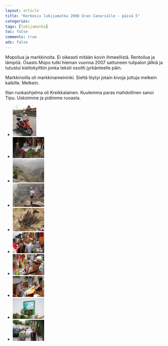 ```yaml
---
layout: article 
title: "Kerkesix lukijamatka 2008 Gran Canarialle - päivä 5" 
categories: 
tags: [lukijamatka]
toc: false 
comments: true 
ads: false 
---
```


Mopoilua ja markkinoita. Ei oikeasti mitään kovin ihmeellistä. Rentoilua
ja lämpöä. Osasto Mopo tutki hieman vuonna 2007 sattuneen tulipalon
jälkiä ja tutustui kieltokylttiin jonka teksti osoitti jyrkänteelle
päin.

Markkinoilla oli markkinameininki. Sieltä löytyi jotain kivoja juttuja
melkein kaikille. Melkein.

Illan ruokaohjelma oli Kreikkalainen. Kuulemma paras mahdollinen sanoi
Tipu. Uskoimme ja pidimme ruoasta.

<div class="image-gallery" markdown="1">

-   [![](/images/kerkesix-lukijamatka-2008-paiva-5/Thumbnails/1.JPG)](/images/kerkesix-lukijamatka-2008-paiva-5/1.JPG)
-   [![](/images/kerkesix-lukijamatka-2008-paiva-5/Thumbnails/10.JPG)](/images/kerkesix-lukijamatka-2008-paiva-5/10.JPG)
-   [![](/images/kerkesix-lukijamatka-2008-paiva-5/Thumbnails/2.JPG)](/images/kerkesix-lukijamatka-2008-paiva-5/2.JPG)
-   [![](/images/kerkesix-lukijamatka-2008-paiva-5/Thumbnails/3.JPG)](/images/kerkesix-lukijamatka-2008-paiva-5/3.JPG)
-   [![](/images/kerkesix-lukijamatka-2008-paiva-5/Thumbnails/4.JPG)](/images/kerkesix-lukijamatka-2008-paiva-5/4.JPG)
-   [![](/images/kerkesix-lukijamatka-2008-paiva-5/Thumbnails/5.JPG)](/images/kerkesix-lukijamatka-2008-paiva-5/5.JPG)
-   [![](/images/kerkesix-lukijamatka-2008-paiva-5/Thumbnails/6.JPG)](/images/kerkesix-lukijamatka-2008-paiva-5/6.JPG)
-   [![](/images/kerkesix-lukijamatka-2008-paiva-5/Thumbnails/7.JPG)](/images/kerkesix-lukijamatka-2008-paiva-5/7.JPG)
-   [![](/images/kerkesix-lukijamatka-2008-paiva-5/Thumbnails/8.JPG)](/images/kerkesix-lukijamatka-2008-paiva-5/8.JPG)
-   [![](/images/kerkesix-lukijamatka-2008-paiva-5/Thumbnails/9.JPG)](/images/kerkesix-lukijamatka-2008-paiva-5/9.JPG)

</div>
